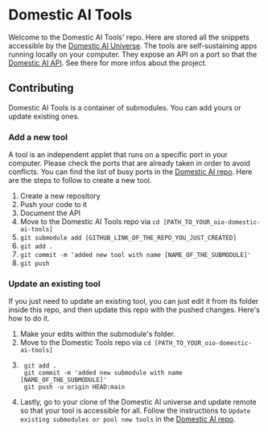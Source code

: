 # Domestic AI Tools
Welcome to the Domestic AI Tools' repo. Here are stored all the snippets accessible by the [Domestic AI Universe](https://github.com/oio/domestic-ai). 
The tools are self-sustaining apps running locally on your computer. They expose an API on a port so that the [Domestic AI API](https://github.com/oio/domestic-API). See there for more infos about the project.
## Contributing
Domestic AI Tools is a container of submodules. You can add yours or update existing ones. 

### Add a new tool
A tool is an independent applet that runs on a specific port in your computer. Please check the ports that are already taken in order to avoid conflicts. You can find the list of busy ports in the [Domestic AI repo](https://github.com/oio/domestic-ai). Here are the steps to follow to create a new tool.
1. Create a new repository 
1. Push your code to it 
1. Document the API
1. Move to the Domestic AI Tools repo via ```cd [PATH_TO_YOUR_oio-domestic-ai-tools]```
1. ```git submodule add [GITHUB_LINK_OF_THE_REPO_YOU_JUST_CREATED]```
1. ```git add .```
1. ```git commit -m 'added new tool with name [NAME_OF_THE_SUBMODULE]'```
1. ```git push```

### Update an existing tool
If you just need to update an existing tool, you can just  edit it from its folder inside this repo, and then update this repo with the pushed changes. Here's how to do it.

1. Make your edits within the submodule's folder.
1. Move to the Domestic Tools repo via `cd [PATH_TO_YOUR_oio-domestic-ai-tools]`
1. ```
	git add .
	git commit -m 'added new submodule with name [NAME_OF_THE_SUBMODULE]'
	git push -u origin HEAD:main
	```
1. Lastly, go to your clone of the Domestic AI universe and update remote so that your tool is accessible for all. Follow the instructions to `Update existing submodules or pool new tools` in the [Domestic AI repo](https://github.com/oio/domestic-ai).